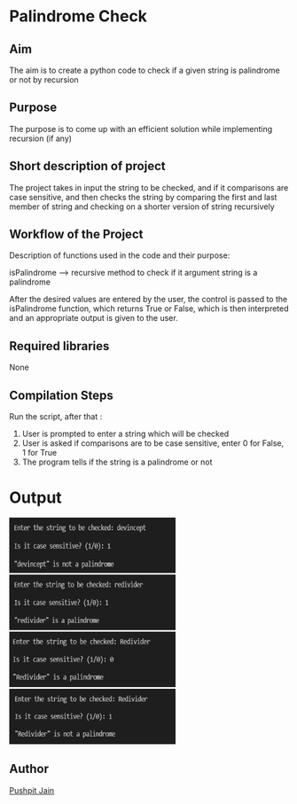 # Palindrome Check  


## Aim

The aim is to create a python code to check if a given string is palindrome or not by recursion

## Purpose

The purpose is to come up with an efficient solution while implementing recursion (if any)

## Short description of project

The project takes in input the string to be checked, and if it comparisons are case sensitive, 
and then checks the string by comparing the first and last member of string and checking on a shorter version of string recursively

## Workflow of the Project

Description of functions used in the code and their purpose:

isPalindrome --> recursive method to check if it argument string is a palindrome

After the desired values are entered by the user, the control is passed to the isPalindrome function, which returns True or False, which is then interpreted and an appropriate output is given to the user.

## Required libraries

None

## Compilation Steps
Run the script, after that :
  
 1. User is prompted to enter a string which will be checked
 2. User is asked if comparisons are to be case sensitive, enter 0 for False, 1 for True
 3. The program tells if the string is a palindrome or not



# Output

<img width = 300 height = 100 src="../Palindrome Check/Images/Palindrome_Check_1.PNG">
<img width = 300 height = 100 src="../Palindrome Check/Images/Palindrome_Check_2.PNG">
<img width = 300 height = 100 src="../Palindrome Check/Images/Palindrome_Check_3.PNG">
<img width = 300 height = 100 src="../Palindrome Check/Images/Palindrome_Check_4.PNG">


## Author
[Pushpit Jain](https://github.com/pushpit-J19)
